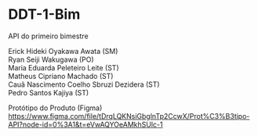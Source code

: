 # DDT-1-Bim
API do primeiro bimestre

Erick Hideki Oyakawa Awata (SM) <br>
Ryan Seiji Wakugawa (PO) <br>
Maria Eduarda Peleteiro Leite (ST) <br>
Matheus Cipriano Machado (ST) <br>
Cauã Nascimento Coelho Sbruzi Dezidera (ST) <br>
Pedro Santos Kajiya (ST)


Protótipo do Produto (Figma) <br>
https://www.figma.com/file/tDrqLQKNsiGbglnTp2CcwX/Prot%C3%B3tipo-API?node-id=0%3A1&t=eVwAQYOeAMkhSUlc-1
